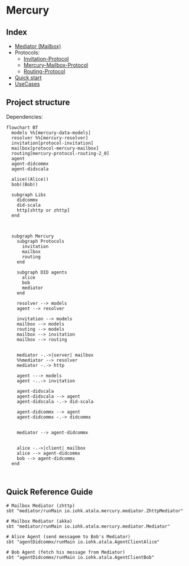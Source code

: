 # Mercury

## Index

- [Mediator (Mailbox)](./mediator/Mercury-Mailbox-Mediator.md)
- Protocols:
  - [Invitation-Protocol](./protocol-invitation/Invitation-Protocol.md)
  - [Mercury-Mailbox-Protocol](./protocol-mercury-mailbox/Mercury-Mailbox-Protocol.md)
  - [Routing-Protocol](./protocol-routing/Routing-Protocol.md)
- [Quick start](./QuickStart.md)
- [UseCases](./UseCases.md)

## Project structure

Dependencies:

```mermaid
flowchart BT
  models %%[mercury-data-models]
  resolver %%[mercury-resolver]
  invitation[protocol-invitation]
  mailbox[protocol-mercury-mailbox]
  routing[mercury-protocol-routing-2_0]
  agent
  agent-didcommx
  agent-didscala

  alice((Alice))
  bob((Bob))

  subgraph Libs
    didcommx
    did-scala
    http[shttp or zhttp]
  end



  subgraph Mercury
    subgraph Protocols
      invitation
      mailbox
      routing
    end

    subgraph DID agents
      alice
      bob
      mediator
    end

    resolver --> models
    agent --> resolver

    invitation --> models
    mailbox --> models
    routing --> models
    mailbox --> invitation
    mailbox --> routing


    mediator -.->|server| mailbox
    %%mediator --> resolver
    mediator -.-> http

    agent ---> models
    agent -..-> invitation

    agent-didscala
    agent-didscala --> agent
    agent-didscala -.-> did-scala

    agent-didcommx --> agent
    agent-didcommx -.-> didcommx


    mediator --> agent-didcommx


    alice -.->|client| mailbox
    alice --> agent-didcommx
    bob --> agent-didcommx
  end



```

## Quick Reference Guide

```shell
# Mailbox Mediator (zhttp)
sbt "mediator/runMain io.iohk.atala.mercury.mediator.ZhttpMediator"

# Mailbox Mediator (akka)
sbt "mediator/runMain io.iohk.atala.mercury.mediator.Mediator"

# Alice Agent (send messagem to Bob's Mediator)
sbt "agentDidcommx/runMain io.iohk.atala.AgentClientAlice"

# Bob Agent (fetch his message from Mediator)
sbt "agentDidcommx/runMain io.iohk.atala.AgentClientBob"
```
